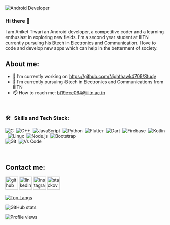 ![Android Developer](https://github.com/Nighthawk4709/Nighthawk4709/blob/main/back%20(1).jpg)


### Hi there 👋
I am Aniket Tiwari an Android developer, a competitive coder and a learning enthusiast in exploring new fields. I'm a second year student at IIITN currently pursuing his Btech in Electronics and Communication. I love to code and develop new apps which can help in the betterment of society.

## About me:
- 🔭 I’m currently working on https://github.com/Nighthawk4709/Study 
- 🌱 I’m currently pursuing :Btech in Electronics and Communications from IIITN
- 📫 How to reach me: bt19ece064@iiitn.ac.in 

<br />

### 🛠 &nbsp; Skills and Tech Stack:
![C](https://img.shields.io/badge/-C-05122A?style=flat&logo=C&logoColor=A8B9CC)&nbsp;
![C++](https://img.shields.io/badge/-C++-05122A?style=flat&logo=C%2B%2B&logoColor=00599C)&nbsp;
![JavaScript](https://img.shields.io/badge/-JavaScript-05122A?style=flat&logo=javascript)&nbsp;
![Python](https://img.shields.io/badge/-Python-05122A?style=flat&logo=python)&nbsp;
![Flutter]()&nbsp;
![Dart]()&nbsp;
![Firebase](https://img.shields.io/badge/firebase-ffca28?style=for-the-badge&logo=firebase&logoColor=black)&nbsp;
![Kotlin]()&nbsp;
![Linux](https://img.shields.io/badge/-Linux-05122A?style=flat&logo=linux)&nbsp;
![Node.js](https://img.shields.io/badge/-Node.js-05122A?style=flat&logo=node.js)&nbsp;
![Bootstrap](https://img.shields.io/badge/-Bootstrap-05122A?style=flat&logo=bootstrap&logoColor=563D7C)\
![Git](https://img.shields.io/badge/-Git-05122A?style=flat&logo=git)&nbsp;
![Vs Code]()&nbsp;

<br />

## Contact me:

[<img src='https://cdn.jsdelivr.net/npm/simple-icons@3.0.1/icons/github.svg' alt='github' height='40'>](https://github.com/Nighthawk4709)  [<img src='https://cdn.jsdelivr.net/npm/simple-icons@3.0.1/icons/linkedin.svg' alt='linkedin' height='40'>](https://www.linkedin.com/in/https://www.linkedin.com/in/aniket-tiwari-0798901a1//)  [<img src='https://cdn.jsdelivr.net/npm/simple-icons@3.0.1/icons/instagram.svg' alt='instagram' height='40'>](https://www.instagram.com/https://www.instagram.com/aniket_4709//)  [<img src='https://cdn.jsdelivr.net/npm/simple-icons@3.0.1/icons/stackoverflow.svg' alt='stackoverflow' height='40'>](https://stackoverflow.com/users/https://stackoverflow.com/users/15860938/aniket-tiwari)  

[![Top Langs](https://github-readme-stats.vercel.app/api/top-langs/?username=Nighthawk4709&theme=radical)](https://github.com/anuraghazra/github-readme-stats)

![GitHub stats](https://github-readme-stats.vercel.app/api?username=Nighthawk4709&theme=radical&show_icons=true)  

![Profile views](https://gpvc.arturio.dev/Nighthawk4709)  
